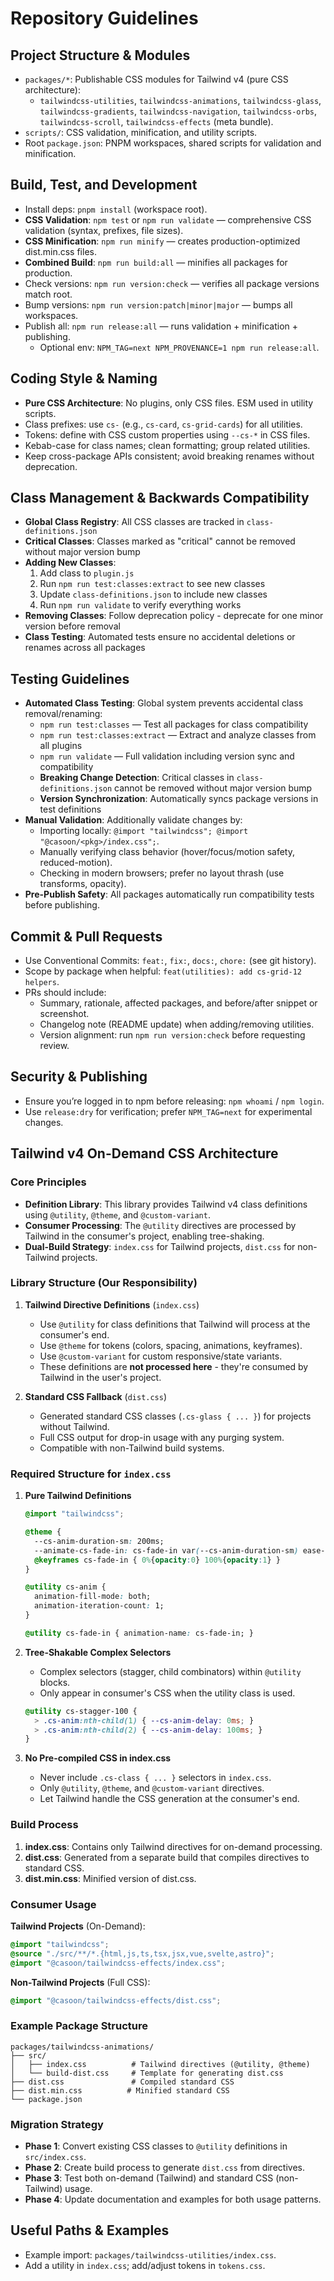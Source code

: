 # Repository Guidelines

## Project Structure & Modules
- `packages/*`: Publishable CSS modules for Tailwind v4 (pure CSS architecture):
  - `tailwindcss-utilities`, `tailwindcss-animations`, `tailwindcss-glass`, `tailwindcss-gradients`, `tailwindcss-navigation`, `tailwindcss-orbs`, `tailwindcss-scroll`, `tailwindcss-effects` (meta bundle).
- `scripts/`: CSS validation, minification, and utility scripts.
- Root `package.json`: PNPM workspaces, shared scripts for validation and minification.

## Build, Test, and Development
- Install deps: `pnpm install` (workspace root).
- **CSS Validation**: `npm test` or `npm run validate` — comprehensive CSS validation (syntax, prefixes, file sizes).
- **CSS Minification**: `npm run minify` — creates production-optimized dist.min.css files.
- **Combined Build**: `npm run build:all` — minifies all packages for production.
- Check versions: `npm run version:check` — verifies all package versions match root.
- Bump versions: `npm run version:patch|minor|major` — bumps all workspaces.
- Publish all: `npm run release:all` — runs validation + minification + publishing.
  - Optional env: `NPM_TAG=next NPM_PROVENANCE=1 npm run release:all`.

## Coding Style & Naming
- **Pure CSS Architecture**: No plugins, only CSS files. ESM used in utility scripts.
- Class prefixes: use `cs-` (e.g., `cs-card`, `cs-grid-cards`) for all utilities.
- Tokens: define with CSS custom properties using `--cs-*` in CSS files.
- Kebab-case for class names; clean formatting; group related utilities.
- Keep cross-package APIs consistent; avoid breaking renames without deprecation.

## Class Management & Backwards Compatibility
- **Global Class Registry**: All CSS classes are tracked in `class-definitions.json`
- **Critical Classes**: Classes marked as "critical" cannot be removed without major version bump
- **Adding New Classes**: 
  1. Add class to `plugin.js`
  2. Run `npm run test:classes:extract` to see new classes
  3. Update `class-definitions.json` to include new classes
  4. Run `npm run validate` to verify everything works
- **Removing Classes**: Follow deprecation policy - deprecate for one minor version before removal
- **Class Testing**: Automated tests ensure no accidental deletions or renames across all packages

## Testing Guidelines
- **Automated Class Testing**: Global system prevents accidental class removal/renaming:
  - `npm run test:classes` — Test all packages for class compatibility
  - `npm run test:classes:extract` — Extract and analyze classes from all plugins
  - `npm run validate` — Full validation including version sync and compatibility
  - **Breaking Change Detection**: Critical classes in `class-definitions.json` cannot be removed without major version bump
  - **Version Synchronization**: Automatically syncs package versions in test definitions
- **Manual Validation**: Additionally validate changes by:
  - Importing locally: `@import "tailwindcss"; @import "@casoon/<pkg>/index.css";`.
  - Manually verifying class behavior (hover/focus/motion safety, reduced-motion).
  - Checking in modern browsers; prefer no layout thrash (use transforms, opacity).
- **Pre-Publish Safety**: All packages automatically run compatibility tests before publishing.

## Commit & Pull Requests
- Use Conventional Commits: `feat:`, `fix:`, `docs:`, `chore:` (see git history).
- Scope by package when helpful: `feat(utilities): add cs-grid-12 helpers`.
- PRs should include:
  - Summary, rationale, affected packages, and before/after snippet or screenshot.
  - Changelog note (README update) when adding/removing utilities.
  - Version alignment: run `npm run version:check` before requesting review.

## Security & Publishing
- Ensure you’re logged in to npm before releasing: `npm whoami` / `npm login`.
- Use `release:dry` for verification; prefer `NPM_TAG=next` for experimental changes.

## Tailwind v4 On-Demand CSS Architecture

### Core Principles
- **Definition Library**: This library provides Tailwind v4 class definitions using `@utility`, `@theme`, and `@custom-variant`.
- **Consumer Processing**: The `@utility` directives are processed by Tailwind in the consumer's project, enabling tree-shaking.
- **Dual-Build Strategy**: `index.css` for Tailwind projects, `dist.css` for non-Tailwind projects.

### Library Structure (Our Responsibility)
1. **Tailwind Directive Definitions** (`index.css`)
   - Use `@utility` for class definitions that Tailwind will process at the consumer's end.
   - Use `@theme` for tokens (colors, spacing, animations, keyframes).
   - Use `@custom-variant` for custom responsive/state variants.
   - These definitions are **not processed here** - they're consumed by Tailwind in the user's project.

2. **Standard CSS Fallback** (`dist.css`)
   - Generated standard CSS classes (`.cs-glass { ... }`) for projects without Tailwind.
   - Full CSS output for drop-in usage with any purging system.
   - Compatible with non-Tailwind build systems.

### Required Structure for `index.css`
1. **Pure Tailwind Definitions**
   ```css
   @import "tailwindcss";
   
   @theme {
     --cs-anim-duration-sm: 200ms;
     --animate-cs-fade-in: cs-fade-in var(--cs-anim-duration-sm) ease-out;
     @keyframes cs-fade-in { 0%{opacity:0} 100%{opacity:1} }
   }
   
   @utility cs-anim { 
     animation-fill-mode: both; 
     animation-iteration-count: 1; 
   }
   
   @utility cs-fade-in { animation-name: cs-fade-in; }
   ```

2. **Tree-Shakable Complex Selectors**
   - Complex selectors (stagger, child combinators) within `@utility` blocks.
   - Only appear in consumer's CSS when the utility class is used.
   ```css
   @utility cs-stagger-100 {
     > .cs-anim:nth-child(1) { --cs-anim-delay: 0ms; }
     > .cs-anim:nth-child(2) { --cs-anim-delay: 100ms; }
   }
   ```

3. **No Pre-compiled CSS in index.css**
   - Never include `.cs-class { ... }` selectors in `index.css`.
   - Only `@utility`, `@theme`, and `@custom-variant` directives.
   - Let Tailwind handle the CSS generation at the consumer's end.

### Build Process
1. **index.css**: Contains only Tailwind directives for on-demand processing.
2. **dist.css**: Generated from a separate build that compiles directives to standard CSS.
3. **dist.min.css**: Minified version of dist.css.

### Consumer Usage
**Tailwind Projects** (On-Demand):
```css
@import "tailwindcss";
@source "./src/**/*.{html,js,ts,tsx,jsx,vue,svelte,astro}";
@import "@casoon/tailwindcss-effects/index.css";
```

**Non-Tailwind Projects** (Full CSS):
```css
@import "@casoon/tailwindcss-effects/dist.css";
```

### Example Package Structure
```
packages/tailwindcss-animations/
├── src/
│   ├── index.css          # Tailwind directives (@utility, @theme)
│   └── build-dist.css     # Template for generating dist.css
├── dist.css               # Compiled standard CSS
├── dist.min.css          # Minified standard CSS
└── package.json
```

### Migration Strategy
- **Phase 1**: Convert existing CSS classes to `@utility` definitions in `src/index.css`.
- **Phase 2**: Create build process to generate `dist.css` from directives.
- **Phase 3**: Test both on-demand (Tailwind) and standard CSS (non-Tailwind) usage.
- **Phase 4**: Update documentation and examples for both usage patterns.

## Useful Paths & Examples
- Example import: `packages/tailwindcss-utilities/index.css`.
- Add a utility in `index.css`; add/adjust tokens in `tokens.css`.
